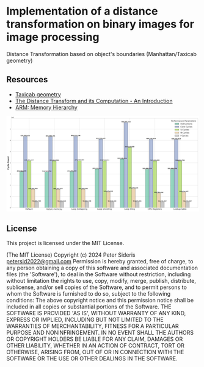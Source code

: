 # Implementation of a distance transformation on binary images for image processing 

Distance Transformation based on object's boundaries (Manhattan/Taxicab geometry)

## Resources
- [Taxicab geometry](https://en.wikipedia.org/wiki/Taxicab_geometry)
- [The Distance Transform and its Computation - An Introduction](https://arxiv.org/pdf/2106.03503)
- [ARM: Memory Hierarchy](https://developer.arm.com/documentation/den0042/a/Caches/Memory-hierarchy)

![](https://github.com/petersid2022/duth-embedded/blob/f928361d01e6c233e093f7c4e1ac98959d9c5daf/scripts/optimized_comparison.png)

## License

This project is licensed under the MIT License.

(The MIT License) Copyright (c) 2024 Peter Sideris petersid2022@gmail.com Permission is hereby granted, free of charge, to any person obtaining a copy of this software and associated documentation files (the 'Software'), to deal in the Software without restriction, including without limitation the rights to use, copy, modify, merge, publish, distribute, sublicense, and/or sell copies of the Software, and to permit persons to whom the Software is furnished to do so, subject to the following conditions: The above copyright notice and this permission notice shall be included in all copies or substantial portions of the Software. THE SOFTWARE IS PROVIDED 'AS IS', WITHOUT WARRANTY OF ANY KIND, EXPRESS OR IMPLIED, INCLUDING BUT NOT LIMITED TO THE WARRANTIES OF MERCHANTABILITY, FITNESS FOR A PARTICULAR PURPOSE AND NONINFRINGEMENT. IN NO EVENT SHALL THE AUTHORS OR COPYRIGHT HOLDERS BE LIABLE FOR ANY CLAIM, DAMAGES OR OTHER LIABILITY, WHETHER IN AN ACTION OF CONTRACT, TORT OR OTHERWISE, ARISING FROM, OUT OF OR IN CONNECTION WITH THE SOFTWARE OR THE USE OR OTHER DEALINGS IN THE SOFTWARE.
